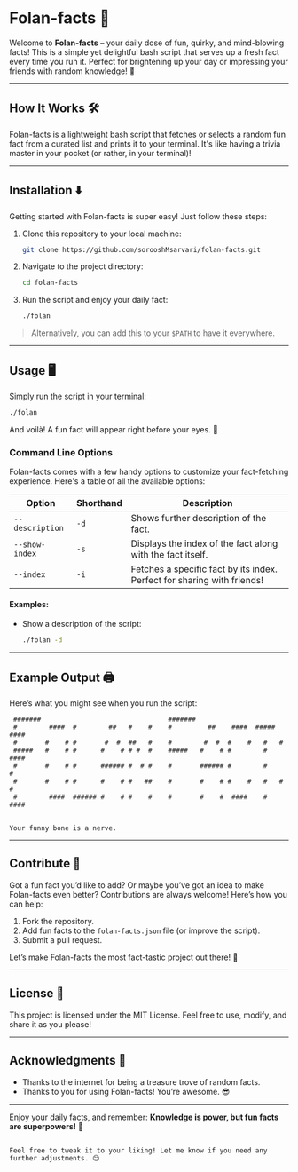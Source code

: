 # Folan-facts 🌟

Welcome to **Folan-facts** – your daily dose of fun, quirky, and mind-blowing facts! This is a simple yet delightful bash script that serves up a fresh fact every time you run it. Perfect for brightening up your day or impressing your friends with random knowledge! 🚀

---

## How It Works 🛠️

Folan-facts is a lightweight bash script that fetches or selects a random fun fact from a curated list and prints it to your terminal. It's like having a trivia master in your pocket (or rather, in your terminal)!

---

## Installation ⬇️

Getting started with Folan-facts is super easy! Just follow these steps:

1. Clone this repository to your local machine:
   ```bash
   git clone https://github.com/sorooshMsarvari/folan-facts.git
   ```

2. Navigate to the project directory:
   ```bash
   cd folan-facts
   ```

3. Run the script and enjoy your daily fact:
   ```bash
   ./folan
   ```
> Alternatively, you can add this to your `$PATH` to have it everywhere.
---

## Usage 🖥️

Simply run the script in your terminal:
```bash
./folan
```

And voilà! A fun fact will appear right before your eyes. 🎉

### Command Line Options

Folan-facts comes with a few handy options to customize your fact-fetching experience. Here's a table of all the available options:

| Option              | Shorthand | Description                                                                 |
|---------------------|-----------|-----------------------------------------------------------------------------|
| `--description`     | `-d`      | Shows further description of the fact.                                      |
| `--show-index`      | `-s`      | Displays the index of the fact along with the fact itself.                  |
| `--index`           | `-i`      | Fetches a specific fact by its index. Perfect for sharing with friends!     |

#### Examples:
- Show a description of the script:
  ```bash
  ./folan -d

---

## Example Output 🖨️

Here’s what you might see when you run the script:
```
 #######                                #######
 #        ####  #        ##   #    #    #         ##    ####  #####  ####
 #       #    # #       #  #  ##   #    #        #  #  #    #   #   #
 #####   #    # #      #    # # #  #    #####   #    # #        #    ####
 #       #    # #      ###### #  # #    #       ###### #        #        #
 #       #    # #      #    # #   ##    #       #    # #    #   #   #    #
 #        ####  ###### #    # #    #    #       #    #  ####    #    ####


Your funny bone is a nerve.
```

---

## Contribute 🤝

Got a fun fact you’d like to add? Or maybe you’ve got an idea to make Folan-facts even better? Contributions are always welcome! Here’s how you can help:

1. Fork the repository.
2. Add fun facts to the `folan-facts.json` file (or improve the script).
3. Submit a pull request.

Let’s make Folan-facts the most fact-tastic project out there! 🌈

---

## License 📜

This project is licensed under the MIT License. Feel free to use, modify, and share it as you please!

---

## Acknowledgments 🙏

- Thanks to the internet for being a treasure trove of random facts.
- Thanks to you for using Folan-facts! You’re awesome. 😎

---

Enjoy your daily facts, and remember: **Knowledge is power, but fun facts are superpowers!** 💪

```

Feel free to tweak it to your liking! Let me know if you need any further adjustments. 😊
